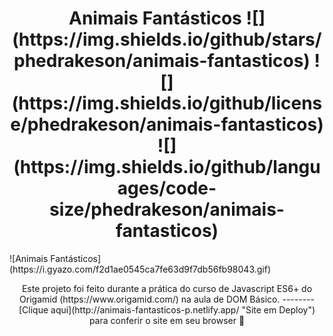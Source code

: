 <p align="center">
<h1 align="center">
 Animais Fantásticos
 ![](https://img.shields.io/github/stars/phedrakeson/animais-fantasticos) ![](https://img.shields.io/github/license/phedrakeson/animais-fantasticos) ![](https://img.shields.io/github/languages/code-size/phedrakeson/animais-fantasticos)
</h1>
![Animais Fantásticos](https://i.gyazo.com/f2d1ae0545ca7fe63d9f7db56fb98043.gif)
</p>
<p align="center">
Este projeto foi feito durante a prática do curso de Javascript ES6+ do Origamid (https://www.origamid.com/) na aula de DOM Básico.
--------
[Clique aqui](http://animais-fantasticos-p.netlify.app/ "Site em Deploy") para conferir o site em seu browser 🖖
</p>

